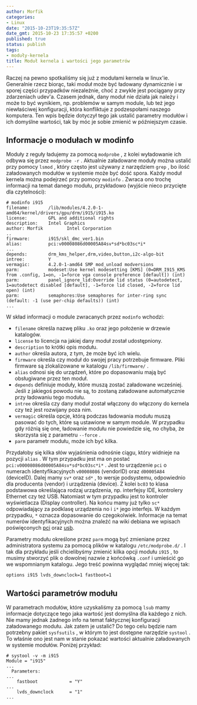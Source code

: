 ```yaml
---
author: Morfik
categories:
- Linux
date: "2015-10-23T19:35:57Z"
date_gmt: 2015-10-23 17:35:57 +0200
published: true
status: publish
tags:
- moduły-kernela
title: Moduł kernela i wartości jego parametrów
---
```


Raczej na pewno spotkaliśmy się już z modułami kernela w linux'ie. Generalnie rzecz biorąc, taki
moduł może być ładowany dynamicznie i w sporej części przypadków niezależnie, choć z zwykle jest
pociągany przy zdarzeniach udev'a. Czasem jednak, dany moduł nie działa jak należy i może to być
wynikiem, np. problemów w samym module, lub też jego niewłaściwej konfiguracji, która konfliktuje z
podzespołami naszego komputera. Ten wpis będzie dotyczył tego jak ustalić parametry modułów i ich
domyślne wartości, tak by móc je sobie zmienić w późniejszym czasie.

<!--more-->
## Informacje o modułach w modinfo

Moduły z reguły ładujemy za pomocą `modprobe` , z kolei wyładowanie ich odbywa się przez `modprobe
-r` . Aktualnie załadowane moduły można ustalić przy pomocy `lsmod` , który często jest używany z
narzędziem `grep` , bo ilość załadowanych modułów w systemie może być dość spora. Każdy moduł
kernela można podejrzeć przy pomocy `modinfo` . Zwraca ono trochę informacji na temat danego modułu,
przykładowo (wyjście nieco przycięte dla czytelności):

    # modinfo i915
    filename:       /lib/modules/4.2.0-1-amd64/kernel/drivers/gpu/drm/i915/i915.ko
    license:        GPL and additional rights
    description:    Intel Graphics
    author: Morfik         Intel Corporation
    ..
    firmware:       i915/skl_dmc_ver1.bin
    alias:          pci:v00008086d00005A84sv*sd*bc03sc*i*
    ...
    depends:        drm_kms_helper,drm,video,button,i2c-algo-bit
    intree:         Y
    vermagic:       4.2.0-1-amd64 SMP mod_unload modversions
    parm:           modeset:Use kernel modesetting [KMS] (0=DRM_I915_KMS from .config, 1=on, -1=force vga console preference [default]) (int)
    parm:           panel_ignore_lid:Override lid status (0=autodetect, 1=autodetect disabled [default], -1=force lid closed, -2=force lid open) (int)
    parm:           semaphores:Use semaphores for inter-ring sync (default: -1 (use per-chip defaults)) (int)
    ...

W skład informacji o module zwracanych przez `modinfo` wchodzi:

  - `filename` określa nazwę pliku `.ko` oraz jego położenie w drzewie katalogów.
  - `license` to licencja na jakiej dany moduł został udostępniony.
  - `description` to krótki opis modułu.
  - `author` określa autora, z tym, że może być ich wielu.
  - `firmware` określa czy moduł do swojej pracy potrzebuje firmware. Pliki firmware są
    zlokalizowane w katalogu `/lib/firmware/` .
  - `alias` odnosi się do urządzeń, które po dopasowaniu mają być obsługiwane przez ten moduł.
  - `depends` definiuje moduły, które muszą zostać załadowane wcześniej. Jeśli z jakiegoś powodu nie
    są, to zostaną załadowane automatycznie przy ładowaniu tego modułu.
  - `intree` określa czy dany moduł został włączony do włączony do kernela czy też jest rozwijany
    poza nim.
  - `vermagic` określa opcje, którą podczas ładowania modułu muszą pasować do tych, które są
    ustawione w samym module. W przypadku gdy różnią się one, ładowanie modułu nie powiedzie się, no
    chyba, że skorzysta się z parametru `--force` .
  - `parm` parametr modułu, może ich być kilka.

Przydałoby się kilka słów wyjaśnienia odnośnie ciągu, który widnieje na pozycji `alias` . W tym
przypadku jest ma on postać `pci:v00008086d00005A84sv*sd*bc03sc*i*` . Jest to urządzenie `pci` o
numerach identyfikacyjnych `v00008086` (vendorID) oraz `d00005A84` (deviceID). Dalej mamy `sv*` oraz
`sd*` , to wersje podsystemu, odpowiednio dla producenta (vendor) i urządzenia (device). Z kolei
`bc03` to klasa podstawowa określająca rodzaj urządzenia, np. interfejsy IDE, kontrolery Ethernet
czy też USB. Natomiast w tym przypadku jest to kontroler wyświetlacza (Display controller). Na końcu
mamy już tylko `sc*` odpowiadający za podklasę urządzenia no i `i*` jego interfejs. W każdym
przypadku, `*` oznacza dopasowanie do czegokolwiek. Informacje na temat numerów identyfikacyjnych
można znaleźć na wiki debiana we wpisach poświęconych
[pci](https://wiki.debian.org/HowToIdentifyADevice/PCI) oraz
[usb](https://wiki.debian.org/HowToIdentifyADevice/USB).

Parametry modułu określone przez `parm` mogą być zmieniane przez administratora systemu za pomocą
plików w katalogu `/etc/modprobe.d/` . I tak dla przykładu jeśli chcielibyśmy zmienić kilka opcji
modułu `i915` , to musimy stworzyć plik o dowolnej nazwie z końcówką `.conf` i umieścić go we
wspomnianym katalogu. Jego treść powinna wyglądać mniej więcej tak:

    options i915 lvds_downclock=1 fastboot=1

## Wartości parametrów modułu

W parametrach modułów, które uzyskaliśmy za pomocą `lsub` mamy informacje dotyczące tego jaka
wartość jest domyślna dla każdego z nich. Nie mamy jednak żadnego info na temat faktycznej
konfiguracji załadowanego modułu. Jak zatem je ustalić? Do tego celu będzie nam potrzebny pakiet
`sysfsutils` , w którym to jest dostępne narzędzie `systool` . To właśnie ono jest nam w stanie
pokazać wartości aktualnie załadowanych w systemie modułów. Poniżej przykład:

    # systool -v -m i915
    Module = "i915"
    ...
      Parameters:
    ...
        fastboot            = "Y"
    ...
        lvds_downclock      = "1"
    ...
